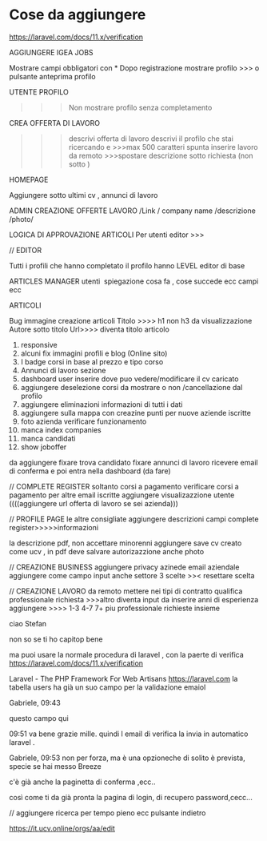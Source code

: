 # Cose da aggiungere
https://laravel.com/docs/11.x/verification




AGGIUNGERE IGEA JOBS

Mostrare campi obbligatori con *
Dopo registrazione mostrare profilo  >>> o pulsante anteprima profilo 



UTENTE PROFILO
>>> Non mostrare profilo senza completamento


CREA OFFERTA DI LAVORO
>>>descrivi offerta di lavoro
>>>descrivi il profilo che stai ricercando e >>>max 500 caratteri
>>>spunta inserire lavoro da remoto >>>spostare descrizione sotto richiesta (non sotto )


HOMEPAGE 

Aggiungere sotto ultimi cv , annunci di lavoro


ADMIN CREAZIONE OFFERTE LAVORO
/Link / company name /descrizione /photo/ 


LOGICA DI APPROVAZIONE ARTICOLI 
Per utenti editor >>>


// EDITOR

Tutti i profili che hanno completato il profilo hanno LEVEL editor di base 

ARTICLES MANAGER utenti  spiegazione cosa fa , cose succede ecc campi ecc

ARTICOLI 

Bug immagine creazione articoli 
Titolo >>>> h1 non h3 da visualizzazione 
Autore sotto titolo 
Url>>>> diventa titolo articolo 


1. responsive
2. alcuni fix immagini profili e blog (Online sito)
3. I badge corsi in base al prezzo e tipo corso 
9. Annunci di lavoro sezione
10. dashboard user inserire dove puo vedere/modificare il cv caricato
12. aggiungere deselezione corsi da mostrare o non /cancellazione dal profilo
13. aggiungere eliminazioni informazioni di tutti i dati
16. aggiungere sulla mappa con creazine punti per nuove aziende iscritte
19. foto azienda verificare funzionamento
20. manca index companies
22. manca candidati
23. show joboffer

da aggiungere
fixare trova candidato 
fixare annunci di lavoro
ricevere email di conferma e poi entra nella dashboard (da fare)

// COMPLETE REGISTER
soltanto corsi a pagamento
verificare corsi a pagamento per altre email iscritte
aggiungere visualizazzione utente
((((aggiungere url offerta di lavoro se sei azienda)))

// PROFILE PAGE
le altre consigliate 
aggiungere descrizioni campi complete register>>>>>informazioni

la descrizione pdf, non accettare minorenni 
aggiungere save cv creato come ucv , in pdf
deve salvare autorizazzione
anche photo

// CREAZIONE BUSINESS
aggiungere privacy azinede
email aziendale aggiungere come campo input
anche settore 3 scelte >>< resettare scelta 

// CREAZIONE LAVORO
da remoto mettere nei tipi di contratto
qualifica professionale richiesta >>>altro diventa input da inserire 
anni di esperienza aggiungere >>>> 1-3 4-7 7+
piu professionale richieste insieme 





ciao Stefan 

non so se ti ho capitop bene

ma puoi usare la normale procedura di laravel , con la paerte di verifica https://laravel.com/docs/11.x/verification


Laravel - The PHP Framework For Web Artisans
https://laravel.com
la tabella users ha già un suo campo per la validazione emaiol


Gabriele, 09:43


questo campo qui

09:51
va bene grazie mille.
quindi l email di verifica la invia in automatico laravel .

Gabriele, 09:53
non per forza, ma è una opzioneche di solito è prevista, specie se hai messo Breeze

c'è già anche la paginetta di conferma ,ecc..

così come ti da già pronta la pagina di login, di recupero password,cecc...

// aggiungere ricerca per tempo pieno ecc
pulsante indietro

https://it.ucv.online/orgs/aa/edit





